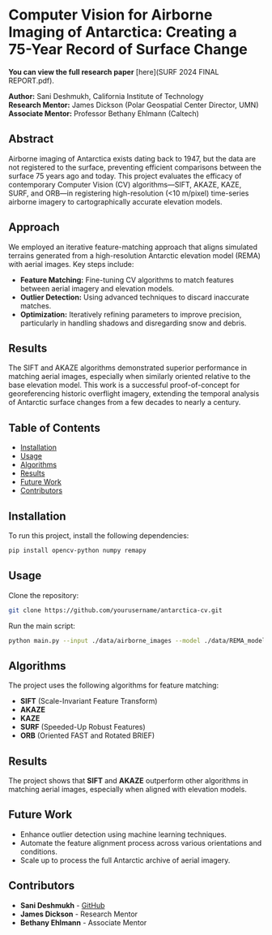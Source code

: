 # Computer Vision for Airborne Imaging of Antarctica: Creating a 75-Year Record of Surface Change

**You can view the full research paper** [here](SURF 2024 FINAL REPORT.pdf).

**Author:** Sani Deshmukh, California Institute of Technology  
**Research Mentor:** James Dickson (Polar Geospatial Center Director, UMN)  
**Associate Mentor:** Professor Bethany Ehlmann (Caltech)

## Abstract
Airborne imaging of Antarctica exists dating back to 1947, but the data are not registered to the surface, preventing efficient comparisons between the surface 75 years ago and today. This project evaluates the efficacy of contemporary Computer Vision (CV) algorithms—SIFT, AKAZE, KAZE, SURF, and ORB—in registering high-resolution (<10 m/pixel) time-series airborne imagery to cartographically accurate elevation models.

## Approach
We employed an iterative feature-matching approach that aligns simulated terrains generated from a high-resolution Antarctic elevation model (REMA) with aerial images. Key steps include:

- **Feature Matching:** Fine-tuning CV algorithms to match features between aerial imagery and elevation models.
- **Outlier Detection:** Using advanced techniques to discard inaccurate matches.
- **Optimization:** Iteratively refining parameters to improve precision, particularly in handling shadows and disregarding snow and debris.

## Results
The SIFT and AKAZE algorithms demonstrated superior performance in matching aerial images, especially when similarly oriented relative to the base elevation model. This work is a successful proof-of-concept for georeferencing historic overflight imagery, extending the temporal analysis of Antarctic surface changes from a few decades to nearly a century.

## Table of Contents
- [Installation](#installation)
- [Usage](#usage)
- [Algorithms](#algorithms)
- [Results](#results)
- [Future Work](#future-work)
- [Contributors](#contributors)

## Installation
To run this project, install the following dependencies:

```bash
pip install opencv-python numpy remapy
```

## Usage
Clone the repository:

```bash
git clone https://github.com/yourusername/antarctica-cv.git
```

Run the main script:

```bash
python main.py --input ./data/airborne_images --model ./data/REMA_model
```

## Algorithms
The project uses the following algorithms for feature matching:

- **SIFT** (Scale-Invariant Feature Transform)
- **AKAZE**
- **KAZE**
- **SURF** (Speeded-Up Robust Features)
- **ORB** (Oriented FAST and Rotated BRIEF)

## Results
The project shows that **SIFT** and **AKAZE** outperform other algorithms in matching aerial images, especially when aligned with elevation models.

## Future Work
- Enhance outlier detection using machine learning techniques.
- Automate the feature alignment process across various orientations and conditions.
- Scale up to process the full Antarctic archive of aerial imagery.

## Contributors
- **Sani Deshmukh** - [GitHub](https://github.com/sani-deshmukh)
- **James Dickson** - Research Mentor
- **Bethany Ehlmann** - Associate Mentor
